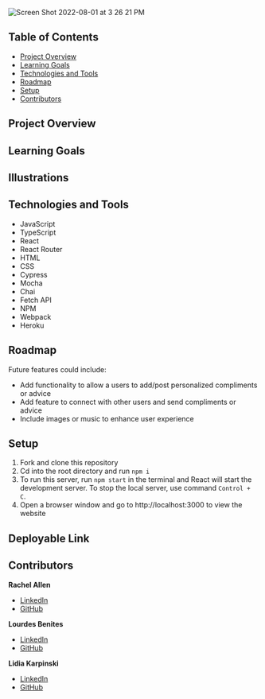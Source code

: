 ![Screen Shot 2022-08-01 at 3 26 21 PM](https://user-images.githubusercontent.com/99596577/182251505-32a2cd8f-b232-4e87-a284-1b12c0dcb795.png)


## Table of Contents

- [Project Overview](#project-overview)
- [Learning Goals](#learning-goals)
- [Technologies and Tools](#technologies-and-tools)
- [Roadmap](#roadmap)
- [Setup](#setup)
- [Contributors](#contributors)

## Project Overview

## Learning Goals

## Illustrations

## Technologies and Tools

- JavaScript
- TypeScript
- React
- React Router
- HTML
- CSS
- Cypress
- Mocha
- Chai
- Fetch API
- NPM
- Webpack
- Heroku

## Roadmap

Future features could include:

- Add functionality to allow a users to add/post personalized compliments or advice
- Add feature to connect with other users and send compliments or advice
- Include images or music to enhance user experience

## Setup

1. Fork and clone this repository
2. Cd into the root directory and run `npm i`
3. To run this server, run `npm start` in the terminal and React will start the development server. To stop the local server, use command `Control + C`.
4. Open a browser window and go to http://localhost:3000 to view the website

## Deployable Link

## Contributors

**Rachel Allen**

- [LinkedIn](https://www.linkedin.com/in/rachel-lynn-allen/)
- [GitHub](https://github.com/Rallen13)

**Lourdes Benites**

- [LinkedIn](https://www.linkedin.com/in/lourdesbenites/)
- [GitHub](https://github.com/lourdesbnts)

**Lidia Karpinski**

- [LinkedIn](https://www.linkedin.com/in/lidia-karpinski/)
- [GitHub](https://github.com/lkarpins)
